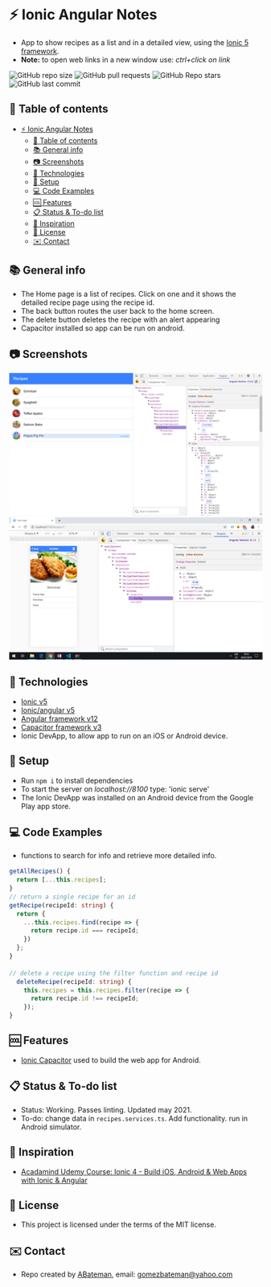 # :zap: Ionic Angular Notes

* App to show recipes as a list and in a detailed view, using the [Ionic 5 framework](https://ionicframework.com/docs).
* **Note:** to open web links in a new window use: _ctrl+click on link_

![GitHub repo size](https://img.shields.io/github/repo-size/AndrewJBateman/ionic-angular-notes?style=plastic)
![GitHub pull requests](https://img.shields.io/github/issues-pr/AndrewJBateman/ionic-angular-notes?style=plastic)
![GitHub Repo stars](https://img.shields.io/github/stars/AndrewJBateman/ionic-angular-notes?style=plastic)
![GitHub last commit](https://img.shields.io/github/last-commit/AndrewJBateman/ionic-angular-notes?style=plastic)

## :page_facing_up: Table of contents

* [:zap: Ionic Angular Notes](#zap-ionic-angular-notes)
  * [:page_facing_up: Table of contents](#page_facing_up-table-of-contents)
  * [:books: General info](#books-general-info)
  * [:camera: Screenshots](#camera-screenshots)
  * [:signal_strength: Technologies](#signal_strength-technologies)
  * [:floppy_disk: Setup](#floppy_disk-setup)
  * [:computer: Code Examples](#computer-code-examples)
  * [:cool: Features](#cool-features)
  * [:clipboard: Status & To-do list](#clipboard-status--to-do-list)
  * [:clap: Inspiration](#clap-inspiration)
  * [:file_folder: License](#file_folder-license)
  * [:envelope: Contact](#envelope-contact)

## :books: General info

* The Home page is a list of recipes. Click on one and it shows the detailed recipe page using the recipe id.
* The back button routes the user back to the home screen.
* The delete button deletes the recipe with an alert appearing
* Capacitor installed so app can be run on android.

## :camera: Screenshots

![Recipe List](./img/recipe-list.png)
![Recipe Detail Page](./img/recipe-detail.png)

## :signal_strength: Technologies

* [Ionic v5](https://ionicframework.com/)
* [Ionic/angular v5](https://ionicframework.com/)
* [Angular framework v12](https://angular.io/)
* [Capacitor framework v3](https://capacitor.ionicframework.com/)
* Ionic DevApp, to allow app to run on an iOS or Android device.

## :floppy_disk: Setup

* Run `npm i` to install dependencies
* To start the server on _localhost://8100_ type: 'ionic serve'
* The Ionic DevApp was installed on an Android device from the Google Play app store.

## :computer: Code Examples

* functions to search for info and retrieve more detailed info.

```typescript
getAllRecipes() {
  return [...this.recipes];
}
// return a single recipe for an id
getRecipe(recipeId: string) {
  return {
    ...this.recipes.find(recipe => {
      return recipe.id === recipeId;
    })
  };
}

// delete a recipe using the filter function and recipe id
  deleteRecipe(recipeId: string) {
    this.recipes = this.recipes.filter(recipe => {
      return recipe.id !== recipeId;
    });
}
```

## :cool: Features

* [Ionic Capacitor](https://capacitor.ionicframework.com/) used to build the web app for Android.

## :clipboard: Status & To-do list

* Status: Working. Passes linting. Updated may 2021.
* To-do: change data in `recipes.services.ts`. Add functionality. run in Android simulator.

## :clap: Inspiration

* [Acadamind Udemy Course: Ionic 4 - Build iOS, Android & Web Apps with Ionic & Angular](https://www.udemy.com/ionic-2-the-practical-guide-to-building-ios-android-apps/)

## :file_folder: License

* This project is licensed under the terms of the MIT license.

## :envelope: Contact

* Repo created by [ABateman](https://github.com/AndrewJBateman), email: gomezbateman@yahoo.com
